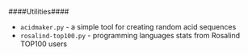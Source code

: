 ####Utilities####

* `acidmaker.py` - a simple tool for creating random acid sequences
* `rosalind-top100.py` - programming languages stats from Rosalind TOP100 users
